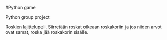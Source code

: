 #Python game

Python group project

Roskien lajittelupeli. Siirretään roskat oikeaan roskakoriin ja jos niiden arvot ovat samat, roska jää roskakorin sisälle.